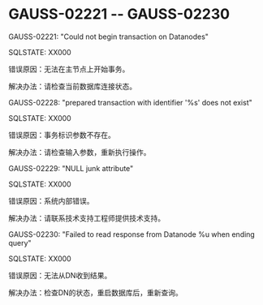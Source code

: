 # GAUSS-02221 -- GAUSS-02230<a name="ZH-CN_TOPIC_0302072987"></a>

GAUSS-02221: "Could not begin transaction on Datanodes"

SQLSTATE: XX000

错误原因：无法在主节点上开始事务。

解决办法：请检查当前数据库连接状态。

GAUSS-02228: "prepared transaction with identifier '%s' does not exist"

SQLSTATE: XX000

错误原因：事务标识参数不存在。

解决办法：请检查输入参数，重新执行操作。

GAUSS-02229: "NULL junk attribute"

SQLSTATE: XX000

错误原因：系统内部错误。

解决办法：请联系技术支持工程师提供技术支持。

GAUSS-02230: "Failed to read response from Datanode %u when ending query"

SQLSTATE: XX000

错误原因：无法从DN收到结果。

解决办法：检查DN的状态，重启数据库后，重新查询。

